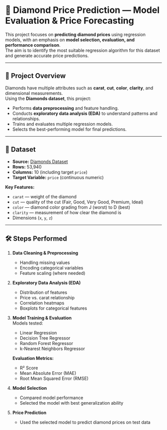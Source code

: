 # 💎 Diamond Price Prediction — Model Evaluation & Price Forecasting

This project focuses on **predicting diamond prices** using regression models, with an emphasis on **model selection, evaluation, and performance comparison**.  
The aim is to identify the most suitable regression algorithm for this dataset and generate accurate price predictions.

---

## 📌 Project Overview
Diamonds have multiple attributes such as **carat**, **cut**, **color**, **clarity**, and dimensional measurements.  
Using the **Diamonds dataset**, this project:
- Performs **data preprocessing** and feature handling.
- Conducts **exploratory data analysis (EDA)** to understand patterns and relationships.
- Trains and evaluates multiple regression models.
- Selects the best-performing model for final predictions.

---

## 📂 Dataset
- **Source:** [Diamonds Dataset](https://www.kaggle.com/datasets/shivam2503/diamonds)  
- **Rows:** 53,940  
- **Columns:** 10 (including target `price`)  
- **Target Variable:** `price` (continuous numeric)

**Key Features:**
- `carat` — weight of the diamond
- `cut` — quality of the cut (Fair, Good, Very Good, Premium, Ideal)
- `color` — diamond color grading from J (worst) to D (best)
- `clarity` — measurement of how clear the diamond is
- Dimensions (`x`, `y`, `z`)

---

## 🛠️ Steps Performed
1. **Data Cleaning & Preprocessing**  
   - Handling missing values  
   - Encoding categorical variables  
   - Feature scaling (where needed)

2. **Exploratory Data Analysis (EDA)**  
   - Distribution of features  
   - Price vs. carat relationship  
   - Correlation heatmaps  
   - Boxplots for categorical features

3. **Model Training & Evaluation**  
   Models tested:
   - Linear Regression
   - Decision Tree Regressor
   - Random Forest Regressor
   - k-Nearest Neighbors Regressor  
   
   **Evaluation Metrics:**
   - R² Score
   - Mean Absolute Error (MAE)
   - Root Mean Squared Error (RMSE)

4. **Model Selection**  
   - Compared model performance  
   - Selected the model with best generalization ability

5. **Price Prediction**  
   - Used the selected model to predict diamond prices on test data

